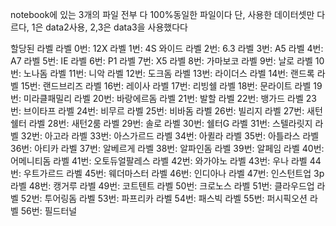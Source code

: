 notebook에 있는 3개의 파일 전부 다 100%동일한 파일이다
단, 사용한 데이터셋만 다르다, 1은 data2사용, 2,3은 data3을 사용했다다

할당된 라벨
라벨 0번: 12X
라벨 1번: 4S 와이드
라벨 2번: 6.3
라벨 3번: A5
라벨 4번: A7
라벨 5번: IE
라벨 6번: P1
라벨 7번: X5
라벨 8번: 가마보코
라벨 9번: 날로
라벨 10번: 노나돔
라벨 11번: 니악
라벨 12번: 도크돔
라벨 13번: 라이더스
라벨 14번: 랜드록
라벨 15번: 랜드브리즈
라벨 16번: 레이사
라벨 17번: 리빙쉘
라벨 18번: 문라이트
라벨 19번: 미라클패밀리
라벨 20번: 바랑에르돔
라벨 21번: 발할
라벨 22번: 뱅가드
라벨 23번: 브이타프
라벨 24번: 비무르
라벨 25번: 비바돔
라벨 26번: 빌리지
라벨 27번: 새턴 쉘터
라벨 28번: 새턴2룸
라벨 29번: 솔로
라벨 30번: 쉘터G
라벨 31번: 스텔라릿지
라벨 32번: 아고라
라벨 33번: 아스가르드
라벨 34번: 아퀼라
라벨 35번: 아틀라스
라벨 36번: 아티카
라벨 37번: 알베르게
라벨 38번: 알파인돔
라벨 39번: 알페임
라벨 40번: 어메니티돔
라벨 41번: 오토듀얼팔레스
라벨 42번: 와가야노
라벨 43번: 우나
라벨 44번: 우트가르드
라벨 45번: 웨더마스터
라벨 46번: 인디아나
라벨 47번: 인스턴트업 3p
라벨 48번: 캥거루
라벨 49번: 코트텐트
라벨 50번: 크로노스
라벨 51번: 클라우드업
라벨 52번: 투어링돔
라벨 53번: 파프리카
라벨 54번: 패스빅
라벨 55번: 퍼시픽오션
라벨 56번: 필드터널
